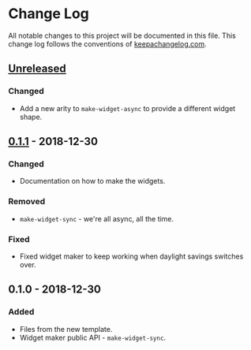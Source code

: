 # Change Log
All notable changes to this project will be documented in this file. This change log follows the conventions of [keepachangelog.com](http://keepachangelog.com/).

## [Unreleased]
### Changed
- Add a new arity to `make-widget-async` to provide a different widget shape.

## [0.1.1] - 2018-12-30
### Changed
- Documentation on how to make the widgets.

### Removed
- `make-widget-sync` - we're all async, all the time.

### Fixed
- Fixed widget maker to keep working when daylight savings switches over.

## 0.1.0 - 2018-12-30
### Added
- Files from the new template.
- Widget maker public API - `make-widget-sync`.

[Unreleased]: https://github.com/your-name/testnative_clj/compare/0.1.1...HEAD
[0.1.1]: https://github.com/your-name/testnative_clj/compare/0.1.0...0.1.1
